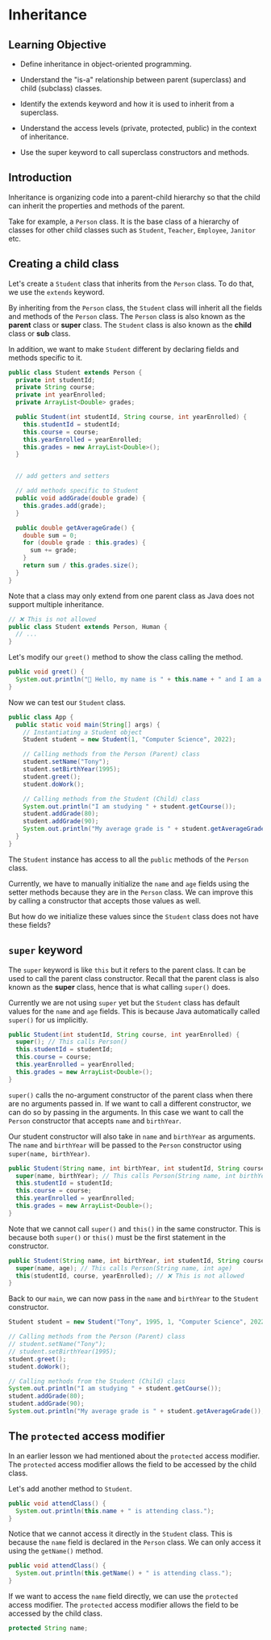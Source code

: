 # Inheritance

## Learning Objective

- Define inheritance in object-oriented programming.

- Understand the "is-a" relationship between parent (superclass) and child (subclass) classes.

- Identify the extends keyword and how it is used to inherit from a superclass.

- Understand the access levels (private, protected, public) in the context of inheritance.

- Use the super keyword to call superclass constructors and methods.


## Introduction

Inheritance is organizing code into a parent-child hierarchy so that the child can inherit the properties and methods of the parent.

Take for example, a `Person` class. It is the base class of a hierarchy of classes for other child classes such as `Student`, `Teacher`, `Employee`, `Janitor` etc.

## Creating a child class

Let's create a `Student` class that inherits from the `Person` class. To do that, we use the `extends` keyword.

By inheriting from the `Person` class, the `Student` class will inherit all the fields and methods of the `Person` class. The `Person` class is also known as the **parent** class or **super** class. The `Student` class is also known as the **child** class or **sub** class.

In addition, we want to make `Student` different by declaring fields and methods specific to it.

```java
public class Student extends Person {
  private int studentId;
  private String course;
  private int yearEnrolled;
  private ArrayList<Double> grades;

  public Student(int studentId, String course, int yearEnrolled) {
    this.studentId = studentId;
    this.course = course;
    this.yearEnrolled = yearEnrolled;
    this.grades = new ArrayList<Double>();
  }


  // add getters and setters

  // add methods specific to Student
  public void addGrade(double grade) {
    this.grades.add(grade);
  }

  public double getAverageGrade() {
    double sum = 0;
    for (double grade : this.grades) {
      sum += grade;
    }
    return sum / this.grades.size();
  }
}
```

Note that a class may only extend from one parent class as Java does not support multiple inheritance.

```java
// ❌ This is not allowed
public class Student extends Person, Human {
  // ...
}
```

Let's modify our `greet()` method to show the class calling the method.

```java
public void greet() {
  System.out.println("👋 Hello, my name is " + this.name + " and I am a " + (2023 - this.birthYear) + " year old " + this.getClass().getSimpleName().toLowerCase() + ".");
}
```

Now we can test our `Student` class.

```java
public class App {
  public static void main(String[] args) {
    // Instantiating a Student object
    Student student = new Student(1, "Computer Science", 2022);

    // Calling methods from the Person (Parent) class
    student.setName("Tony");
    student.setBirthYear(1995);
    student.greet();
    student.doWork();

    // Calling methods from the Student (Child) class
    System.out.println("I am studying " + student.getCourse());
    student.addGrade(80);
    student.addGrade(90);
    System.out.println("My average grade is " + student.getAverageGrade());
  }
}
```

The `Student` instance has access to all the `public` methods of the `Person` class.

Currently, we have to manually initialize the `name` and `age` fields using the setter methods because they are in the `Person` class. We can improve this by calling a constructor that accepts those values as well.

But how do we initialize these values since the `Student` class does not have these fields?

## `super` keyword

The `super` keyword is like `this` but it refers to the parent class. It can be used to call the parent class constructor. Recall that the parent class is also known as the **super** class, hence that is what calling `super()` does.

Currently we are not using `super` yet but the `Student` class has default values for the `name` and `age` fields. This is because Java automatically called `super()` for us implicitly.

```java
public Student(int studentId, String course, int yearEnrolled) {
  super(); // This calls Person()
  this.studentId = studentId;
  this.course = course;
  this.yearEnrolled = yearEnrolled;
  this.grades = new ArrayList<Double>();
}
```

`super()` calls the no-argument constructor of the parent class when there are no arguments passed in. If we want to call a different constructor, we can do so by passing in the arguments. In this case we want to call the `Person` constructor that accepts `name` and `birthYear`.

Our student constructor will also take in `name` and `birthYear` as arguments. The `name` and `birthYear` will be passed to the `Person` constructor using `super(name, birthYear)`.

```java
public Student(String name, int birthYear, int studentId, String course, int yearEnrolled) {
  super(name, birthYear); // This calls Person(String name, int birthYear)
  this.studentId = studentId;
  this.course = course;
  this.yearEnrolled = yearEnrolled;
  this.grades = new ArrayList<Double>();
}
```

Note that we cannot call `super()` and `this()` in the same constructor. This is because both `super()` or `this()` must be the first statement in the constructor.

```java
public Student(String name, int birthYear, int studentId, String course, int yearEnrolled) {
  super(name, age); // This calls Person(String name, int age)
  this(studentId, course, yearEnrolled); // ❌ This is not allowed
}
```

Back to our `main`, we can now pass in the `name` and `birthYear` to the `Student` constructor.

```java
Student student = new Student("Tony", 1995, 1, "Computer Science", 2022);

// Calling methods from the Person (Parent) class
// student.setName("Tony");
// student.setBirthYear(1995);
student.greet();
student.doWork();

// Calling methods from the Student (Child) class
System.out.println("I am studying " + student.getCourse());
student.addGrade(80);
student.addGrade(90);
System.out.println("My average grade is " + student.getAverageGrade());
```

## The `protected` access modifier

In an earlier lesson we had mentioned about the `protected` access modifier. The `protected` access modifier allows the field to be accessed by the child class.

Let's add another method to `Student`.

```java
public void attendClass() {
  System.out.println(this.name + " is attending class.");
}
```

Notice that we cannot access it directly in the `Student` class. This is because the `name` field is declared in the `Person` class. We can only access it using the `getName()` method.

```java
public void attendClass() {
  System.out.println(this.getName() + " is attending class.");
}
```

If we want to access the `name` field directly, we can use the `protected` access modifier. The `protected` access modifier allows the field to be accessed by the child class.

```java
protected String name;
```